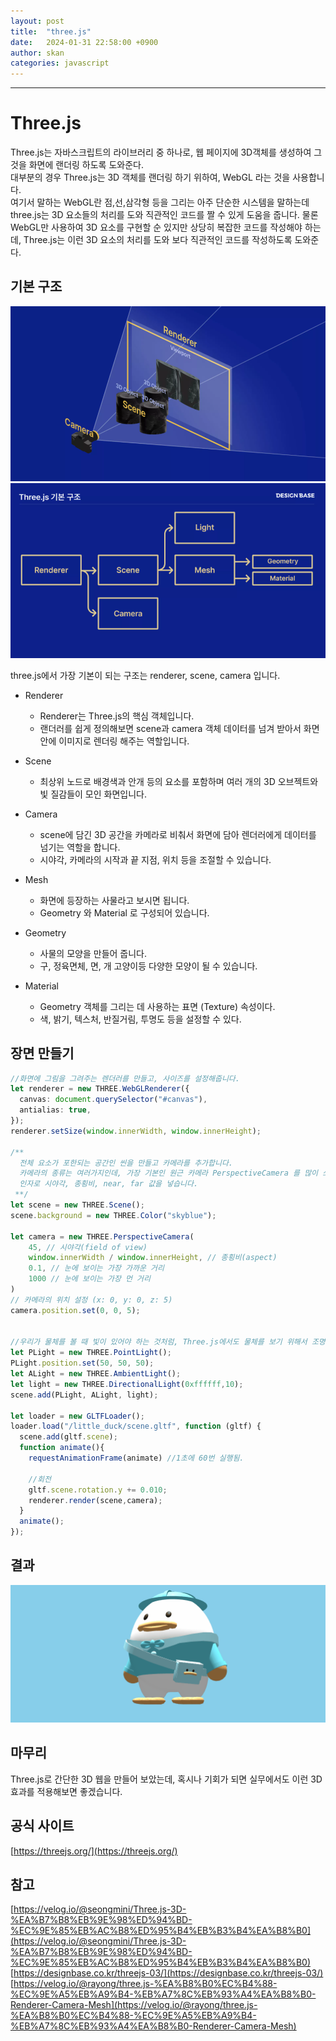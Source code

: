 ```yaml
---
layout: post
title:  "three.js"
date:   2024-01-31 22:58:00 +0900
author: skan
categories: javascript
---
```

<hr/>




# Three.js

Three.js는 자바스크립트의 라이브러리 중 하나로, 웹 페이지에 3D객체를 생성하여 그것을 화면에 랜더링 하도록 도와준다.  
대부분의 경우 Three.js는 3D 객체를 랜더링 하기 위하여,  WebGL 라는 것을 사용합니다.  
여기서 말하는 WebGL란 점,선,삼각형 등을 그리는 아주 단순한 시스템을 말하는데 three.js는 3D 요소들의 처리를 도와 직관적인 코드를 짤 수 있게 도움을 줍니다.
물론 WebGL만 사용하여 3D 요소를 구현할 순 있지만 상당히 복잡한 코드를 작성해야 하는데, Three.js는 이런 3D 요소의 처리를 도와 보다 직관적인 코드를 작성하도록 도와준다.


## 기본 구조
![img2.png](/assets/images/skan/three/img2.png)
![img3.png](/assets/images/skan/three/img3.png)

three.js에서 가장 기본이 되는 구조는 renderer, scene, camera 입니다.

- Renderer
  - Renderer는 Three.js의 핵심 객체입니다.
  - 랜더러를 쉽게 정의해보면 scene과 camera 객체 데이터를 넘겨 받아서 화면 안에 이미지로 렌더링 해주는 역할입니다. 

- Scene
  - 최상위 노드로 배경색과 안개 등의 요소를 포함하며 여러 개의 3D 오브젝트와 빛 질감들이 모인 화면입니다.

- Camera
  - scene에 담긴 3D 공간을 카메라로 비춰서 화면에 담아 렌더러에게 데이터를 넘기는 역할을 합니다.
  - 시야각, 카메라의 시작과 끝 지점, 위치 등을 조절할 수 있습니다.

- Mesh
  - 화면에 등장하는 사물라고 보시면 됩니다.
  - Geometry 와 Material 로 구성되어 있습니다.

- Geometry
  - 사물의 모양을 만들어 줍니다.
  - 구, 정육면체, 면, 개 고양이등 다양한 모양이 될 수 있습니다.

- Material
  - Geometry 객체를 그리는 데 사용하는 표면 (Texture) 속성이다.
  - 색, 밝기, 텍스처, 반질거림, 투명도 등을 설정할 수 있다.
  

## 장면 만들기

```typescript
//화면에 그림을 그려주는 렌더러를 만들고, 사이즈를 설정해줍니다.
let renderer = new THREE.WebGLRenderer({
  canvas: document.querySelector("#canvas"),
  antialias: true,
});
renderer.setSize(window.innerWidth, window.innerHeight);

/**
  전체 요소가 포한되는 공간인 씬을 만들고 카메라를 추가합니다.
  카메라의 종류는 여러가지인데, 가장 기본인 원근 카메라 PerspectiveCamera 를 많이 쓰고,
  인자로 시야각, 종횡비, near, far 값을 넣습니다.
 **/
let scene = new THREE.Scene();
scene.background = new THREE.Color("skyblue");

let camera = new THREE.PerspectiveCamera(
    45, // 시야각(field of view)
    window.innerWidth / window.innerHeight, // 종횡비(aspect)
    0.1, // 눈에 보이는 가장 가까운 거리
    1000 // 눈에 보이는 가장 먼 거리
)
// 카메라의 위치 설정 (x: 0, y: 0, z: 5)
camera.position.set(0, 0, 5);


//우리가 물체를 볼 때 빛이 있어야 하는 것처럼, Three.js에서도 물체를 보기 위해서 조명을 추가해주어야 한다.
let PLight = new THREE.PointLight();
PLight.position.set(50, 50, 50);
let ALight = new THREE.AmbientLight();
let light = new THREE.DirectionalLight(0xffffff,10);
scene.add(PLight, ALight, light);

let loader = new GLTFLoader();
loader.load("/little_duck/scene.gltf", function (gltf) {
  scene.add(gltf.scene);
  function animate(){
    requestAnimationFrame(animate) //1초에 60번 실행됨.

    //회전
    gltf.scene.rotation.y += 0.010;
    renderer.render(scene,camera);
  }
  animate();
});
```

## 결과
![Animation.gif](/assets/images/skan/three/Animation.gif)


## 마무리
Three.js로 간단한 3D 웹을 만들어 보았는데, 혹시나 기회가 되면 실무에서도 이런 3D 효과를 적용해보면 좋겠습니다.

## 공식 사이트
[https://threejs.org/](https://threejs.org/)

## 참고
[https://velog.io/@seongmini/Three.js-3D-%EA%B7%B8%EB%9E%98%ED%94%BD-%EC%9E%85%EB%AC%B8%ED%95%B4%EB%B3%B4%EA%B8%B0](https://velog.io/@seongmini/Three.js-3D-%EA%B7%B8%EB%9E%98%ED%94%BD-%EC%9E%85%EB%AC%B8%ED%95%B4%EB%B3%B4%EA%B8%B0)    
[https://designbase.co.kr/threejs-03/](https://designbase.co.kr/threejs-03/)    
[https://velog.io/@rayong/three.js-%EA%B8%B0%EC%B4%88-%EC%9E%A5%EB%A9%B4-%EB%A7%8C%EB%93%A4%EA%B8%B0-Renderer-Camera-Mesh](https://velog.io/@rayong/three.js-%EA%B8%B0%EC%B4%88-%EC%9E%A5%EB%A9%B4-%EB%A7%8C%EB%93%A4%EA%B8%B0-Renderer-Camera-Mesh)

